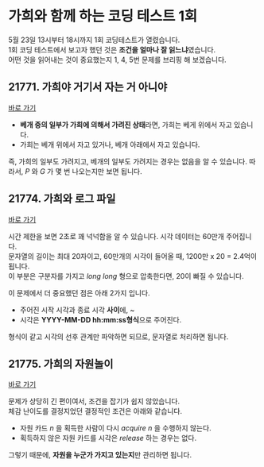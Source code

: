 
# 가희와 함께 하는 코딩 테스트 1회
5월 23일 13시부터 18시까지 1회 코딩테스트가 열렸습니다.   
1회 코딩 테스트에서 보고자 했던 것은 **조건을 얼마나 잘 읽느냐**였습니다.  
어떤 것을 읽어내는 것이 중요했는지 1, 4, 5번 문제를 브리핑 해 보겠습니다.

## 21771. 가희야 거기서 자는 거 아니야
[바로 가기](https://www.acmicpc.net/problem/21771)  

* **베개 중의 일부가 가희에 의해서 가려진 상태**라면, 가희는 베게 위에서 자고 있습니다.  
* 가희는 베개 위에서 자고 있거나, 베개 아래에서 자고 있습니다.  

즉, 가희의 일부도 가려지고, 베개의 일부도 가려지는 경우는 없음을 알 수 있습니다. 따라서,  _P_ 와 _G_ 가 몇 번 나오는지만 보면 됩니다.  

## 21774. 가희와 로그 파일
[바로 가기](https://www.acmicpc.net/problem/21774)  

시간 제한을 보면 2초로 꽤 넉넉함을 알 수 있습니다. 시각 데이터는 60만개 주어집니다.  
문자열의 길이는 최대 20자이고, 60만개의 시각이 들어올 때, 1200만 x 20 = 2.4억이 됩니다.  
이 부분은 구분자를 가지고 _long long_ 형으로 압축한다면, 20이 빠질 수 있습니다.  
  
이 문제에서 더 중요했던 점은 아래 2가지 입니다.  
* 주어진 시작 시각과 종료 시각 **사이**에, ~
* 시각은 **YYYY-MM-DD hh:mm:ss형식**으로 주어진다.
  
형식이 같고 시각의 선후 관계만 파악하면 되므로, 문자열로 처리하면 됩니다.

## 21775. 가희의 자원놀이
[바로 가기](https://www.acmicpc.net/problem/21775)  

문제가 상당히 긴 편이여서, 조건을 잡기가 쉽지 않았습니다.  
체감 난이도를 결정지었던 결정적인 조건은 아래와 같습니다.
 
* 자원 카드  _n_ 을 획득한 사람이 다시 _acquire  n_ 을 수행하지 않는다.
* 획득하지 않은 자원 카드를 시각은 _release_ 하는 경우는 없다.
  
그렇기 때문에, **자원을 누군가 가지고 있는지**만 관리하면 됩니다.
